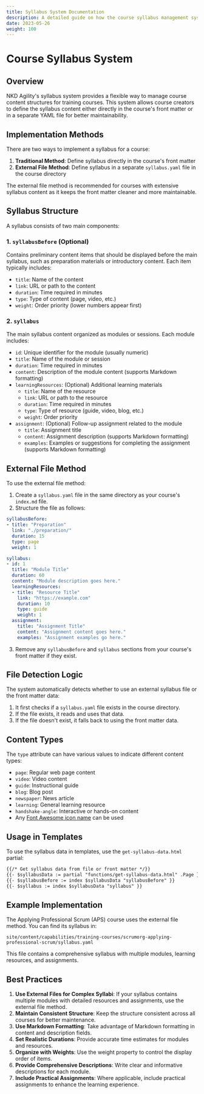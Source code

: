 ```yaml
---
title: Syllabus System Documentation
description: A detailed guide on how the course syllabus management system works at NKD Agility
date: 2023-05-26
weight: 100
---
```


# Course Syllabus System

## Overview

NKD Agility's syllabus system provides a flexible way to manage course content structures for training courses. This system allows course creators to define the syllabus content either directly in the course's front matter or in a separate YAML file for better maintainability.

## Implementation Methods

There are two ways to implement a syllabus for a course:

1. **Traditional Method**: Define syllabus directly in the course's front matter
2. **External File Method**: Define syllabus in a separate `syllabus.yaml` file in the course directory

The external file method is recommended for courses with extensive syllabus content as it keeps the front matter cleaner and more maintainable.

## Syllabus Structure

A syllabus consists of two main components:

### 1. `syllabusBefore` (Optional)

Contains preliminary content items that should be displayed before the main syllabus, such as preparation materials or introductory content. Each item typically includes:

- `title`: Name of the content
- `link`: URL or path to the content
- `duration`: Time required in minutes
- `type`: Type of content (page, video, etc.)
- `weight`: Order priority (lower numbers appear first)

### 2. `syllabus`

The main syllabus content organized as modules or sessions. Each module includes:

- `id`: Unique identifier for the module (usually numeric)
- `title`: Name of the module or session
- `duration`: Time required in minutes
- `content`: Description of the module content (supports Markdown formatting)
- `learningResources`: (Optional) Additional learning materials
  - `title`: Name of the resource
  - `link`: URL or path to the resource
  - `duration`: Time required in minutes
  - `type`: Type of resource (guide, video, blog, etc.)
  - `weight`: Order priority
- `assignment`: (Optional) Follow-up assignment related to the module
  - `title`: Assignment title
  - `content`: Assignment description (supports Markdown formatting)
  - `examples`: Examples or suggestions for completing the assignment (supports Markdown formatting)

## External File Method

To use the external file method:

1. Create a `syllabus.yaml` file in the same directory as your course's `index.md` file.
2. Structure the file as follows:

```yaml
syllabusBefore:
- title: "Preparation"
  link: "./preparation/"
  duration: 15
  type: page
  weight: 1

syllabus:
- id: 1
  title: "Module Title"
  duration: 60
  content: "Module description goes here."
  learningResources:
  - title: "Resource Title"
    link: "https://example.com"
    duration: 10
    type: guide
    weight: 1
  assignment:
    title: "Assignment Title"
    content: "Assignment content goes here."
    examples: "Assignment examples go here."
```

3. Remove any `syllabusBefore` and `syllabus` sections from your course's front matter if they exist.

## File Detection Logic

The system automatically detects whether to use an external syllabus file or the front matter data:

1. It first checks if a `syllabus.yaml` file exists in the course directory.
2. If the file exists, it reads and uses that data.
3. If the file doesn't exist, it falls back to using the front matter data.

## Content Types

The `type` attribute can have various values to indicate different content types:

- `page`: Regular web page content
- `video`: Video content
- `guide`: Instructional guide
- `blog`: Blog post
- `newspaper`: News article
- `learning`: General learning resource
- `handshake-angle`: Interactive or hands-on content
- Any [Font Awesome icon name](https://fontawesome.com/icons) can be used

## Usage in Templates

To use the syllabus data in templates, use the `get-syllabus-data.html` partial:

```html
{{/* Get syllabus data from file or front matter */}}
{{- $syllabusData := partial "functions/get-syllabus-data.html" .Page }}
{{- $syllabusBefore := index $syllabusData "syllabusBefore" }}
{{- $syllabus := index $syllabusData "syllabus" }}
```

## Example Implementation

The Applying Professional Scrum (APS) course uses the external file method. You can find its syllabus in:

`site/content/capabilities/training-courses/scrumorg-applying-professional-scrum/syllabus.yaml`

This file contains a comprehensive syllabus with multiple modules, learning resources, and assignments.

## Best Practices

1. **Use External Files for Complex Syllabi**: If your syllabus contains multiple modules with detailed resources and assignments, use the external file method.
2. **Maintain Consistent Structure**: Keep the structure consistent across all courses for better maintenance.
3. **Use Markdown Formatting**: Take advantage of Markdown formatting in content and description fields.
4. **Set Realistic Durations**: Provide accurate time estimates for modules and resources.
5. **Organize with Weights**: Use the weight property to control the display order of items.
6. **Provide Comprehensive Descriptions**: Write clear and informative descriptions for each module.
7. **Include Practical Assignments**: Where applicable, include practical assignments to enhance the learning experience.